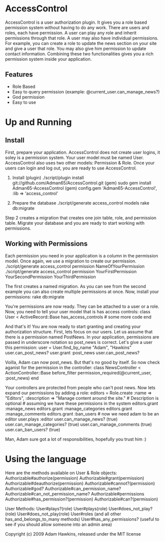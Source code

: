 AccessControl
=============

AccessControl is a user authorization plugin. It gives you a role based permission system without having to do any work. There are users and roles, each have permission.
A user can play any role and inherit permissions through that role. A user may also have individual permissions. For example, you can create a role to update
the news section on your site and give a user that role. You may also give him permission to update contact information. Combining these two functionalities gives you 
a rich permission system inside your application.

Features
---------
* Role Based
* Easy to query permission (example: @current_user.can_manage_news?)
* God permission
* Easy to use

Up and Running
================

Install
-------

First, prepare your application. AccessControl does not create user logins, it soley is a permission system. Your user model must be named User. AccessControl
also uses two other models: Permission & Role. Once your users can login and log out, you are ready to use AccessControl.

1. Install
		(plugin) ./script/plugin install git://github.com/Adman65/AccessControl.git
		(gem) sudo gem install Adman65-AccessControl
		(gem) config.gem 'Adman65-AccessControl', :lib => 'access_control'		

2. Prepare the database
		./script/generate access_control models
		rake db:migrate

Step 2 creates a migration that creates one join table, role, and permission table. Migrate your database and you are ready to start working with permissions.


Working with Permissions
-------

Each permission you need in your application is a column in the permission model. Once again, we use a migration to create our permission. 
		./script/generate access_control permission NameOfYourPermission
		./script/generate access_control permission YourFirstPermission YourSecondPermission YourThirdPermission
		
The first creates a named migration. As you can see from the second example you can also create multiple permissions at once. Now, install your permissions:
		rake db:migrate
		
You're permissions are now ready. They can be attached to a user or a role. Now, you need to tell your user model that is has access controls:
		class User < ActiveRecord::Base
			has_access_controls
			# some more code
		end

And that's it! You are now ready to start granting and creating your authorization structure. First, lets focus on our users. 
Let us assume that there is a permission named PostNews. In your application, permissions are passed in underscore notation so post_news is correct.
Let's give a user this permission:
		user = User.find_by_name "Adam", "Hawkins"
		user.can_post_news? 
		user.grant :post_news
		user.can_post_news?

Voilla, Adam can now post_news. But that's no good by itself. So now check aganist for the permission in the controller:
		class NewsController < ActionController::Base
			before_filter permission_required(@current_user, :post_news)
		end
		
Your controllers are protected from people who can't post news. Now lets expand our permissions by adding a role:
		editors = Role.create :name => "Editors", :description => "Manage content around the site." # Description is optional
		# assuming we have these permissions in the system
		editors.grant :manage_news
		editors.grant :manage_categories
		editors.grant :manage_comments
		editors.grant :ban_users
		# now we need adam to be an editor
		user.plays :editor
		user.can_manage_news? (true)
		user.can_manage_categories? (true)
		user.can_manage_comments (true)
		user.can_ban_users? (true)
		
Man, Adam sure got a lot of responsibilities, hopefully you trust him :)


Using the language
==============

Here are the methods available on User & Role objects:
	Authorizable#authorize(permission)
	Authorizable#grant(permission)
	Authorizable#deauthorize(permission)
	Authorizable#cannot?(permission)
	Authorizable#god?
	Authorizable#can_permission_name?
	Authorizable#can_not_permission_name?
	Authorizable#permissions
	Authorizable#has_permission?(permission)
	Authorizable#can?(permission)
	
User Methods:
	User#plays?(role)
	User#plays(role)
	User#does_not_play?(role)
	User#does_not_play(role)
	User#roles (and all other has_and_belongs_to_many methods)
	User#has_any_permissions? (useful to see if you should allow someone into an admin area)

Copyright (c) 2009 Adam Hawkins, released under the MIT license
